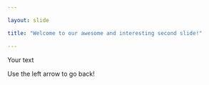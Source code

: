 ```yaml
---

layout: slide

title: "Welcome to our awesome and interesting second slide!"

---
```


Your text

Use the left arrow to go back!